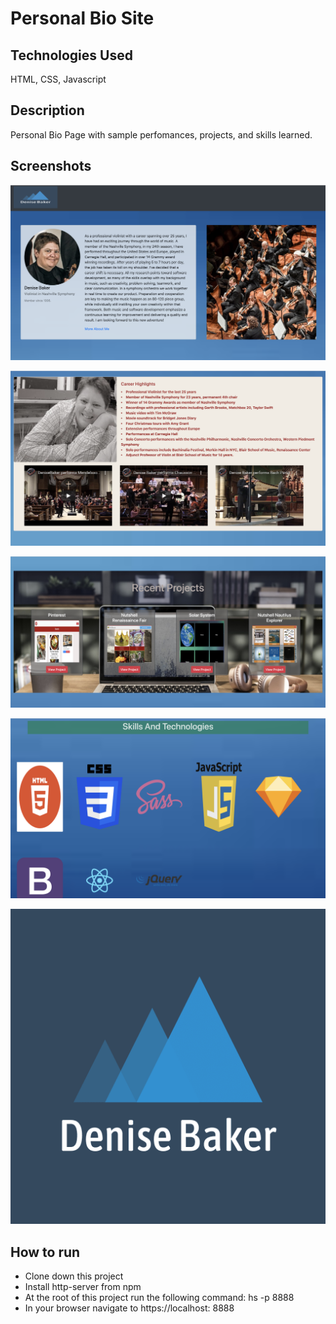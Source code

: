 # Personal Bio Site

## Technologies Used
HTML, CSS, Javascript

## Description
Personal Bio Page with sample perfomances, projects, and skills learned.

## Screenshots
![screenshot-1](./screenshots/BIO1.png)

![screenshot-2](./screenshots/BIO2.png)

![screenshot-3](./screenshots/BIO3.png)

![screenshot-4](./screenshots/BIO4.png)

![screenshot-5](./screenshots/logo.png)

## How to run
* Clone down this project
* Install http-server from npm
* At the root of this project run the following command: hs -p 8888
* In your browser navigate to https://localhost: 8888